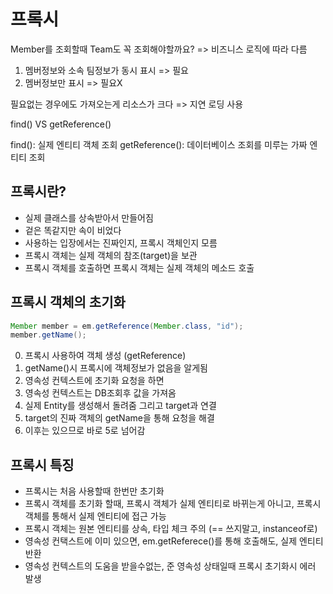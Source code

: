 # 프록시

Member를 조회할때 Team도 꼭 조회해야할까요? => 비즈니스 로직에 따라 다름

1. 멤버정보와 소속 팀정보가 동시 표시 => 필요
2. 멤버정보만 표시 => 필요X

필요없는 경우에도 가져오는게 리소스가 크다 => 지연 로딩 사용

find() VS getReference()

find(): 실제 엔티티 객체 조회
getReference(): 데이터베이스 조회를 미루는 가짜 엔티티 조회

## 프록시란?

- 실제 클래스를 상속받아서 만들어짐
- 겉은 똑같지만 속이 비었다
- 사용하는 입장에서는 진짜인지, 프록시 객체인지 모름
- 프록시 객체는 실제 객체의 참조(target)을 보관
- 프록시 객체를 호출하면 프록시 객체는 실제 객체의 메소드 호출

## 프록시 객체의 초기화

```java
Member member = em.getReference(Member.class, "id");
member.getName();
```

0. 프록시 사용하여 객체 생성 (getReference)
1. getName()시 프록시에 객체정보가 없음을 알게됨
2. 영속성 컨텍스트에 초기화 요청을 하면
3. 영속성 컨텍스트는 DB조회후 값을 가져옴
4. 실제 Entity를 생성해서 돌려줌 그리고 target과 연결
5. target의 진짜 객체의 getName을 통해 요청을 해결
6. 이후는 있으므로 바로 5로 넘어감

## 프록시 특징

- 프록시는 처음 사용할때 한번만 초기화
- 프록시 객체를 초기화 할때, 프록시 객체가 실제 엔티티로 바뀌는게 아니고, 프록시 객체를 통해서 실제 엔티티에 접근 가능
- 프록시 객체는 원본 엔티티를 상속, 타입 체크 주의 (== 쓰지말고, instanceof로)
- 영속성 컨택스트에 이미 있으면, em.getReferece()를 통해 호출해도, 실제 엔티티 반환
- 영속성 컨텍스트의 도움을 받을수없는, 준 영속성 상태일때 프록시 초기화시 에러 발생
